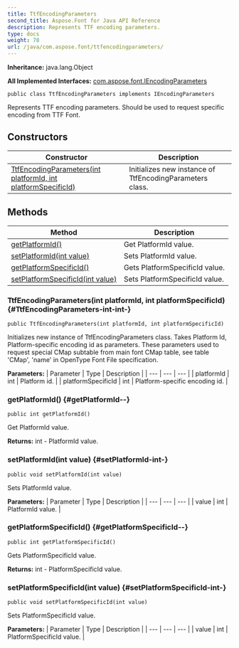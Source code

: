 ```yaml
---
title: TtfEncodingParameters
second_title: Aspose.Font for Java API Reference
description: Represents TTF encoding parameters.
type: docs
weight: 78
url: /java/com.aspose.font/ttfencodingparameters/
---
```

**Inheritance:**
java.lang.Object

**All Implemented Interfaces:**
[com.aspose.font.IEncodingParameters](../../com.aspose.font/iencodingparameters)
```
public class TtfEncodingParameters implements IEncodingParameters
```

Represents TTF encoding parameters. Should be used to request specific encoding from TTF Font.
## Constructors

| Constructor | Description |
| --- | --- |
| [TtfEncodingParameters(int platformId, int platformSpecificId)](#TtfEncodingParameters-int-int-) | Initializes new instance of TtfEncodingParameters class. |
## Methods

| Method | Description |
| --- | --- |
| [getPlatformId()](#getPlatformId--) | Get PlatformId value. |
| [setPlatformId(int value)](#setPlatformId-int-) | Sets PlatformId value. |
| [getPlatformSpecificId()](#getPlatformSpecificId--) | Gets PlatformSpecificId value. |
| [setPlatformSpecificId(int value)](#setPlatformSpecificId-int-) | Sets PlatformSpecificId value. |
### TtfEncodingParameters(int platformId, int platformSpecificId) {#TtfEncodingParameters-int-int-}
```
public TtfEncodingParameters(int platformId, int platformSpecificId)
```


Initializes new instance of TtfEncodingParameters class. Takes Platform Id, Platform-specific encoding id as parameters. These parameters used to request special CMap subtable from main font CMap table, see table 'CMap', 'name' in OpenType Font File specification.

**Parameters:**
| Parameter | Type | Description |
| --- | --- | --- |
| platformId | int | Platform id. |
| platformSpecificId | int | Platform-specific encoding id. |

### getPlatformId() {#getPlatformId--}
```
public int getPlatformId()
```


Get PlatformId value.

**Returns:**
int - PlatformId value.
### setPlatformId(int value) {#setPlatformId-int-}
```
public void setPlatformId(int value)
```


Sets PlatformId value.

**Parameters:**
| Parameter | Type | Description |
| --- | --- | --- |
| value | int | PlatformId value. |

### getPlatformSpecificId() {#getPlatformSpecificId--}
```
public int getPlatformSpecificId()
```


Gets PlatformSpecificId value.

**Returns:**
int - PlatformSpecificId value.
### setPlatformSpecificId(int value) {#setPlatformSpecificId-int-}
```
public void setPlatformSpecificId(int value)
```


Sets PlatformSpecificId value.

**Parameters:**
| Parameter | Type | Description |
| --- | --- | --- |
| value | int | PlatformSpecificId value. |

